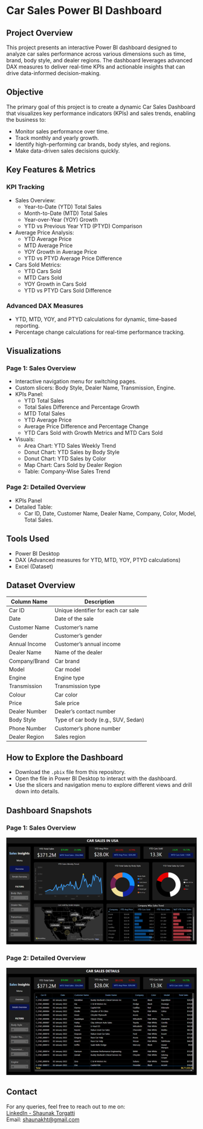 # Car Sales Power BI Dashboard

## Project Overview
This project presents an interactive Power BI dashboard designed to analyze car sales performance across various dimensions such as time, brand, body style, and dealer regions. The dashboard leverages advanced DAX measures to deliver real-time KPIs and actionable insights that can drive data-informed decision-making.

## Objective
The primary goal of this project is to create a dynamic Car Sales Dashboard that visualizes key performance indicators (KPIs) and sales trends, enabling the business to:
- Monitor sales performance over time.
- Track monthly and yearly growth.
- Identify high-performing car brands, body styles, and regions.
- Make data-driven sales decisions quickly.

## Key Features & Metrics

### KPI Tracking
- Sales Overview:
   - Year-to-Date (YTD) Total Sales
   - Month-to-Date (MTD) Total Sales
   - Year-over-Year (YOY) Growth
   - YTD vs Previous Year YTD (PTYD) Comparison
- Average Price Analysis:
   - YTD Average Price
   - MTD Average Price
   - YOY Growth in Average Price
   - YTD vs PTYD Average Price Difference
- Cars Sold Metrics:
   - YTD Cars Sold
   - MTD Cars Sold
   - YOY Growth in Cars Sold
   - YTD vs PTYD Cars Sold Difference

### Advanced DAX Measures
- YTD, MTD, YOY, and PTYD calculations for dynamic, time-based reporting.
- Percentage change calculations for real-time performance tracking.

## Visualizations

### Page 1: Sales Overview
- Interactive navigation menu for switching pages.
- Custom slicers: Body Style, Dealer Name, Transmission, Engine.
- KPIs Panel:
   - YTD Total Sales
   - Total Sales Difference and Percentage Growth
   - MTD Total Sales
   - YTD Average Price
   - Average Price Difference and Percentage Change
   - YTD Cars Sold with Growth Metrics and MTD Cars Sold
- Visuals:
   - Area Chart: YTD Sales Weekly Trend
   - Donut Chart: YTD Sales by Body Style
   - Donut Chart: YTD Sales by Color
   - Map Chart: Cars Sold by Dealer Region
   - Table: Company-Wise Sales Trend  

### Page 2: Detailed Overview
- KPIs Panel
- Detailed Table:
   - Car ID, Date, Customer Name, Dealer Name, Company, Color, Model, Total Sales.

## Tools Used
- Power BI Desktop
- DAX (Advanced measures for YTD, MTD, YOY, PTYD calculations)
- Excel (Dataset)

## Dataset Overview
| Column Name | Description |
|-------------|-------------|
| Car ID | Unique identifier for each car sale |
| Date | Date of the sale |
| Customer Name | Customer’s name |
| Gender | Customer’s gender |
| Annual Income | Customer’s annual income |
| Dealer Name | Name of the dealer |
| Company/Brand | Car brand |
| Model | Car model |
| Engine | Engine type |
| Transmission | Transmission type |
| Colour | Car color |
| Price | Sale price |
| Dealer Number | Dealer’s contact number |
| Body Style | Type of car body (e.g., SUV, Sedan) |
| Phone Number | Customer’s phone number |
| Dealer Region | Sales region |

## How to Explore the Dashboard
- Download the `.pbix` file from this repository.
- Open the file in Power BI Desktop to interact with the dashboard.
- Use the slicers and navigation menu to explore different views and drill down into details.

## Dashboard Snapshots
### Page 1: Sales Overview
![Sales Overview](images/CarSales_Overview.png)

### Page 2: Detailed Overview
![Detailed Overview](images/CarSales_Details.png)

## Contact
For any queries, feel free to reach out to me on:  
[LinkedIn - Shaunak Torgatti](https://www.linkedin.com/in/shaunaktorgatti/)  
Email: shaunakht@gmail.com

